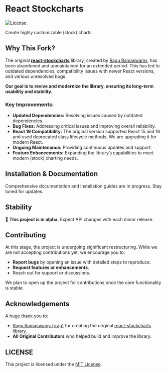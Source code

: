 # React Stockcharts

[![License](https://img.shields.io/badge/License-MIT-blue.svg)](LICENSE)

Create highly customizable (stock) charts.

## Why This Fork?

The original **[react-stockcharts](https://github.com/rrag/react-stockcharts)** library, created by
[Ragu Ramaswamy](https://github.com/rrag), has been abandoned and unmaintained for an extended period. This has led
to outdated dependencies, compatibility issues with newer React versions, and various unresolved bugs.

**Our goal is to revive and modernize the library, ensuring its long-term usability and stability.**

### Key Improvements:

- **Updated Dependencies:** Resolving issues caused by outdated dependencies.
- **Bug Fixes:** Addressing critical issues and improving overall reliability.
- **React 19 Compatibility:** The original version supported React 15 and 16 and used deprecated class lifecycle
  methods. We are upgrading it for modern React.
- **Ongoing Maintenance:** Providing continuous updates and support.
- **Feature Enhancements:** Expanding the library’s capabilities to meet modern (stock) charting needs.

## Installation & Documentation

Comprehensive documentation and installation guides are in progress. Stay tuned for updates.

## Stability

🚧 **This project is in alpha.** Expect API changes with each minor release.

## Contributing

At this stage, the project is undergoing significant restructuring. While we are not accepting contributions yet,
we encourage you to:

- **Report bugs** by opening an issue with detailed steps to reproduce.
- **Request features or enhancements**.
- Reach out for support or discussions.

We plan to open up the project for contributions once the core functionality is stable.

## Acknowledgements

A huge thank you to:

- [Ragu Ramaswamy (rrag)](https://github.com/rrag) for creating the original
  [react-stockcharts](https://github.com/rrag/react-stockcharts) library.
- **All Original Contributors** who helped build and improve the library.

## LICENSE

This project is licensed under the [MIT License](./LICENSE).
